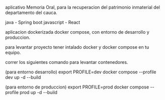 aplicativo Memoria Oral, para la recuperacion del patrimonio inmaterial del departamento del cauca.

java - Spring boot
javascript - React

aplicacion dockerizada docker compose, con entorno de desarrollo y produccion.

para levantar proyecto tener intalado docker y docker compose en tu equipo.

correr los siguientes comando para levantar contenedores.

(para entorno desarrollo)
export PROFILE=dev
docker compose --profile dev up -d --build

(para entorno de produccion)
export PROFILE=prod
docker compose --profile prod up -d --build 